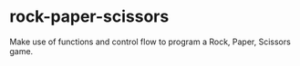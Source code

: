 # rock-paper-scissors
Make use of functions and control flow to program a Rock, Paper, Scissors game.
